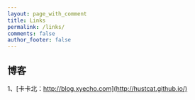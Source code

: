 ```yaml
---
layout: page_with_comment
title: Links
permalink: /links/
comments: false
author_footer: false
---
```


## 博客

1、[卡卡北：http://blog.xyecho.com](http://hustcat.github.io/)

